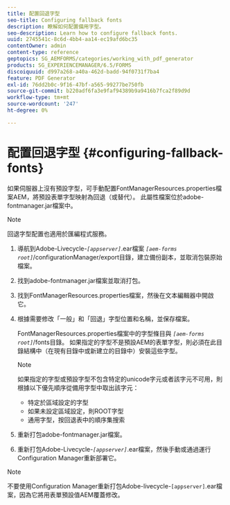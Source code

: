 ```yaml
---
title: 配置回退字型
seo-title: Configuring fallback fonts
description: 瞭解如何配置備用字型。
seo-description: Learn how to configure fallback fonts.
uuid: 2745541c-8c6d-4bb4-aa14-ec19afd6bc35
contentOwner: admin
content-type: reference
geptopics: SG_AEMFORMS/categories/working_with_pdf_generator
products: SG_EXPERIENCEMANAGER/6.5/FORMS
discoiquuid: d997a268-a40a-462d-badd-94f0731f7ba4
feature: PDF Generator
exl-id: 76dd2b0c-9f16-47bf-a565-99277be750fb
source-git-commit: b220adf6fa3e9faf94389b9a9416b7fca2f89d9d
workflow-type: tm+mt
source-wordcount: '247'
ht-degree: 0%

---
```


# 配置回退字型 {#configuring-fallback-fonts}

如果伺服器上沒有預設字型，可手動配置FontManagerResources.properties檔案AEM，將預設表單字型映射為回退（或替代）。 此屬性檔案位於adobe-fontmanager.jar檔案中。

>[!NOTE]
>
>回退字型配置也適用於匯編程式服務。

1. 導航到Adobe-Livecycle-*`[appserver]`*.ear檔案 *`[aem-forms root]`*/configurationManager/export目錄，建立備份副本，並取消包裝原始檔案。
1. 找到adobe-fontmanager.jar檔案並取消打包。
1. 找到FontManagerResources.properties檔案，然後在文本編輯器中開啟它。
1. 根據需要修改「一般」和「回退」字型位置和名稱，並保存檔案。

   FontManagerResources.properties檔案中的字型條目與 *`[aem-forms root]`*/fonts目錄。 如果指定的字型不是預設AEM的表單字型，則必須在此目錄結構中（在現有目錄中或新建立的目錄中）安裝這些字型。

   >[!NOTE]
   >
   >如果指定的字型或預設字型不包含特定的unicode字元或者該字元不可用，則根據以下優先順序從備用字型中取出該字元：

   * 特定於區域設定的字型
   * 如果未設定區域設定，則ROOT字型
   * 通用字型，按回退表中的順序集搜索

1. 重新打包adobe-fontmanager.jar檔案。
1. 重新打包Adobe-Livecycle-*`[appserver]`*.ear檔案，然後手動或通過運行Configuration Manager重新部署它。

>[!NOTE]
>
>不要使用Configuration Manager重新打包Adobe-livecycle-`[appserver]`.ear檔案，因為它將用表單預設值AEM覆蓋修改。
